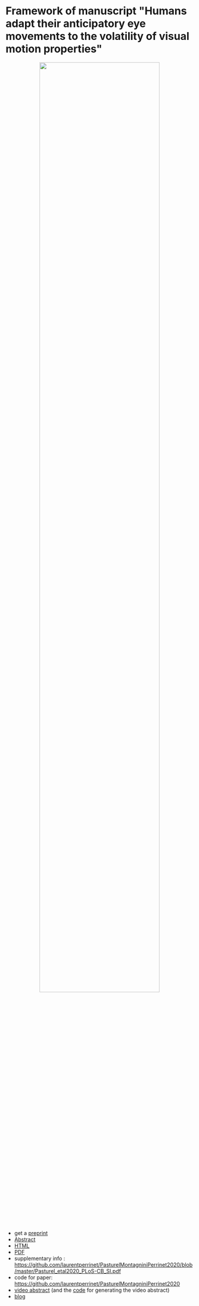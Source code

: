 # Framework of manuscript "Humans adapt their anticipatory eye movements to the volatility of visual motion properties"

<p align="center">
  <img width="80%" src="https://raw.githubusercontent.com/chloepasturel/AnticipatorySPEM/master/2020-03_video-abstract/PasturelMontagniniPerrinet2020_video-abstract.gif">
</p>

 * get a [preprint](https://www.biorxiv.org/content/10.1101/784116v2)
 * [Abstract](https://www.biorxiv.org/content/10.1101/784116v2)
 * [HTML](https://www.biorxiv.org/content/10.1101/784116v2)
 * [PDF](https://www.biorxiv.org/content/10.1101/784116v2.full.pdf)
 * supplementary info : https://github.com/laurentperrinet/PasturelMontagniniPerrinet2020/blob/master/Pasturel_etal2020_PLoS-CB_SI.pdf
 * code for paper: https://github.com/laurentperrinet/PasturelMontagniniPerrinet2020
 * [video abstract](https://raw.githubusercontent.com/chloepasturel/AnticipatorySPEM/master/2020-03_video-abstract/PasturelMontagniniPerrinet2020_video-abstract.mp4) (and the [code](https://github.com/chloepasturel/AnticipatorySPEM/blob/master/2020-03_video-abstract/2020-03-24_video-abstract.ipynb) for generating the video abstract)
 * [blog](https://laurentperrinet.github.io/publication/pasturel-montagnini-perrinet-20/)

